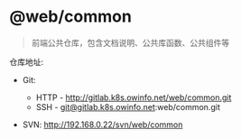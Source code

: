# @web/common

> 前端公共仓库，包含文档说明、公共库函数、公共组件等

仓库地址:

+ Git:
    + HTTP - http://gitlab.k8s.owinfo.net/web/common.git
    + SSH - git@gitlab.k8s.owinfo.net:web/common.git

+ SVN: http://192.168.0.22/svn/web/common